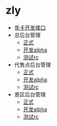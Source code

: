 # zly
* [年卡开发接口](card.md)
 * 总后台管理
   * [正式](http://drive.zlvyun.com/manage)
   * [开发alpha](http://drive.alpha.zlvyun.com/manage)
   * [测试rc](http://drive.rc.zlvyun.com/manage)
 * 代售点后台管理
   * [正式](http://drive.zlvyun.com/card/manage)
   * [开发alpha](http://drive.alpha.zlvyun.com/card/manage)
   * [测试rc](http://drive.rc.zlvyun.com/card/manage)
 * 景区后台管理
   * [正式](http://drive.zlvyun.com/card/scenic)
   * [开发alpha](http://drive.alpha.zlvyun.com/card/scenic)
   * [测试rc](http://drive.rc.zlvyun.com/card/scenic)
